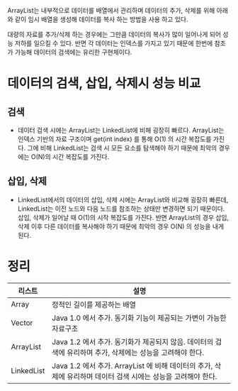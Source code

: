 ArrayList는 내부적으로 데이터를 배열에서 관리하며 데이터의 추가, 삭제를 위해 
아래와 같이 임시 배열을 생성해 데이터를 복사 하는 방법을 사용 하고 있다.

대량의 자료를 추가/삭제 하는 경우에는 그만큼 데이터의 복사가 많이 일어나게 되어 성능 저하를 일으킬 수 있다. 
반면 각 데이터는 인덱스를 가지고 있기 때문에 한번에 참조가 가능해 데이터의 검색에는 유리한 구현체이다.

# 데이터의 검색, 삽입, 삭제시 성능 비교
## 검색
* 데이터 검색 시에는 ArrayList는 LinkedList에 비해 굉장히 빠르다. ArrayList는 인덱스 기반의 자료 구조이며 get(int index) 를 통해 O(1) 의 시간 복잡도를 가진다. 그에 비해 LinkedList는 검색 시 모든 요소를 탐색해야 하기 때문에 최악의 경우에는 O(N)의 시간 복잡도를 가진다.

## 삽입, 삭제
* LinkedList에서의 데이터의 삽입, 삭제 시에는 ArrayList와 비교해 굉장히 빠른데, LinkedList는 이전 노드와 다음 노드를 참조하는 상태만 변경하면 되기 때문이다. 삽입, 삭제가 일어날 때 O(1)의 시작 복잡도를 가진다. 반면 ArrayList의 경우 삽입, 삭제 이후 다른 데이터를 복사해야 하기 때문에 최악의 경우 O(N) 의 성능을 내게 된다.

# 정리
|리스트|설명|
|----|---|
|Array|정적인 길이를 제공하는 배열|
|Vector|Java 1.0 에서 추가. 동기화 기능이 제공되는 가변이 가능한 자료구조
|ArrayList|Java 1.2 에서 추가. 동기화가 제공되지 않음. 데이터의 검색에 유리하며 추가, 삭제에는 성능을 고려해야 한다.
|LinkedList|Java 1.2 에서 추가. ArrayList 에 비해 데이터의 추가, 삭제에 유리하며 데이터 검색 시에는 성능을 고려해야 한다.